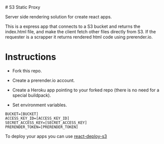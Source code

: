 # S3 Static Proxy

Server side rendering solution for create react apps.

This is a express app that connects to a S3 bucket and returns the index.html file,
and make the client fetch other files directly from S3. If the requester is a scrapper it returns
rendered html code using prerender.io.

# Instructions

- Fork this repo.

- Create a prerender.io account.

- Create a Heroku app pointing to your forked repo (there is no need for a special buildpack).

- Set environment variables.

```
BUCKET=[BUCKET]
ACCESS_KEY_ID=[ACCESS_KEY_ID]
SECRET_ACCESS_KEY=[SECRET_ACCESS_KEY]
PRERENDER_TOKEN=[PRERENDER_TOKEN]
```

To deploy your apps you can use [react-deploy-s3](https://github.com/nicolaslopezj/react-deploy-s3)
